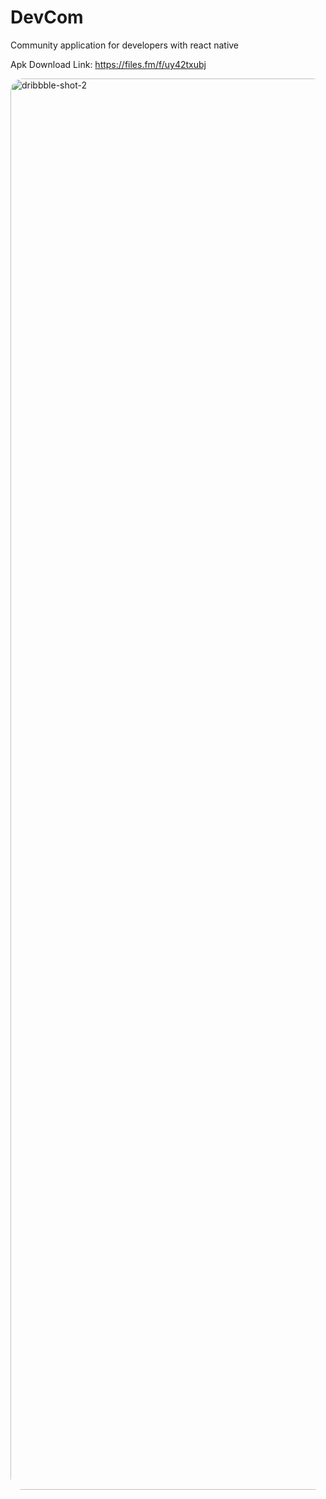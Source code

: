 # DevCom
Community application for developers with react native

Apk Download Link: https://files.fm/f/uy42txubj

<img width="2258" alt="dribbble-shot-2" style="border-radius:20px;" src="https://user-images.githubusercontent.com/110984357/234081938-b941da26-a3b9-4688-8ed2-fc6cf28d50cb.png">
